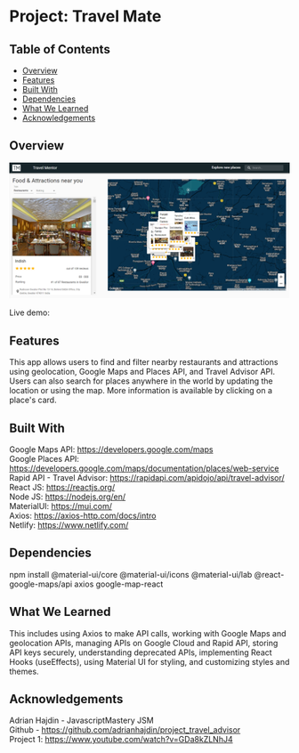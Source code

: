 # Project: Travel Mate
## Table of Contents
- [Overview](#overview)
- [Features](#features)
- [Built With](#built-with)
- [Dependencies](#dependencies)
- [What We Learned](#what-we-learned)
- [Acknowledgements](#acknowledgements)

## Overview
![Alt text](/src/assets/ss.png?raw=true "Travel Mentor Screenshot")

 Live demo: 
 
## Features
This app allows users to find and filter nearby restaurants and attractions using geolocation, Google Maps and Places API, and Travel Advisor API. Users can also search for places anywhere in the world by updating the location or using the map. More information is available by clicking on a place's card.

## Built With
Google Maps API: https://developers.google.com/maps   
Google Places API: https://developers.google.com/maps/documentation/places/web-service  
Rapid API - Travel Advisor: https://rapidapi.com/apidojo/api/travel-advisor/  
React JS: https://reactjs.org/  
Node JS: https://nodejs.org/en/   
MaterialUI: https://mui.com/   
Axios: https://axios-http.com/docs/intro   
Netlify: https://www.netlify.com/  

## Dependencies
npm install @material-ui/core @material-ui/icons @material-ui/lab @react-google-maps/api axios google-map-react

## What We Learned
This includes using Axios to make API calls, working with Google Maps and geolocation APIs, managing APIs on Google Cloud and Rapid API, storing API keys securely, understanding deprecated APIs, implementing React Hooks (useEffects), using Material UI for styling, and customizing styles and themes.

## Acknowledgements
Adrian Hajdin - JavascriptMastery JSM  
Github - https://github.com/adrianhajdin/project_travel_advisor   
Project 1: https://www.youtube.com/watch?v=GDa8kZLNhJ4  
